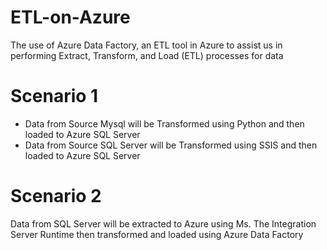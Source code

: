 # ETL-on-Azure
The use of Azure Data Factory, an ETL tool in Azure to assist us in performing Extract, Transform, and Load (ETL) processes for data

# Scenario 1
- Data from Source Mysql will be Transformed using Python and then loaded to Azure SQL Server
- Data from Source SQL Server will be Transformed using SSIS and then loaded to Azure SQL Server

# Scenario 2
Data from SQL Server will be extracted to Azure using Ms. The Integration Server Runtime then transformed and loaded using Azure Data Factory


